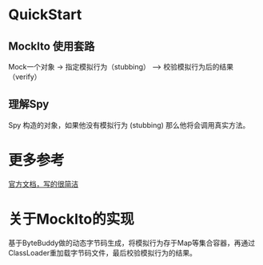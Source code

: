 # QuickStart
## MockIto 使用套路   
Mock一个对象 -> 指定模拟行为（stubbing） —> 校验模拟行为后的结果 （verify）
## 理解Spy
Spy 构造的对象，如果他没有模拟行为 (stubbing) 那么他将会调用真实方法。
# 更多参考
[官方文档，写的很简洁](https://javadoc.io/doc/org.mockito/mockito-core/latest/org/mockito/Mockito.html)

# 关于MockIto的实现
基于ByteBuddy做的动态字节码生成，将模拟行为存于Map等集合容器，再通过ClassLoader重加载字节码文件，最后校验模拟行为的结果。